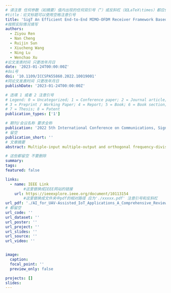 ```yaml
---
# 请注意 任何参数（如摘要）值内出现的任何双引号（“）或反斜杠（如LaTeX\times）都应使用反斜杠（\）进行转义。例如，符号“和LaTeX text\times分别变为\”和\\times。有关详细信息，请参阅YAML或TOML文档。
#title：论文标题可以使用空格注意引号
title: 'SigT An Efficient End-to-End MIMO-OFDM Receiver Framework Based on Transformer'
#按照实际情况填写
authors:
  - Ziyou Ren
  - Nan Cheng
  - Ruijin Sun
  - Xiucheng Wang
  - Ning Lu
  - Wenchao Xu
#论文发表时间 只更改年月日
date: '2023-01-24T00:00:00Z'
#doi号
doi: '10.1109/ICCSPA55860.2022.10019001'
#同论文发表时间 只更改年月日
publishDate: '2023-01-24T00:00:00Z'

# 选填 1 或者 2 注意引号
# Legend: 0 = Uncategorized; 1 = Conference paper; 2 = Journal article;
# 3 = Preprint / Working Paper; 4 = Report; 5 = Book; 6 = Book section;
# 7 = Thesis; 8 = Patent
publication_types: ['1']

# 期刊/会议名称 要求全称
publication: '2022 5th International Conference on Communications, Signal Processing, and their Applications'
# 留空
publication_short: ''
# 文章摘要
abstract: Multiple-input multiple-output and orthogonal frequency-division multiplexing (MIMO-OFDM) are the key technologies in 4G and subsequent wireless communication systems. Conventionally, the MIMO-OFDM receiver is performed by multiple cascaded blocks with different functions and the algorithm in each block is designed based on ideal assumptions of wireless channel distributions. However, these assumptions may fail in practical complex wireless environments. The deep learning (DL) method has the ability to capture key features from complex and huge data. In this paper, a novel end-to-end MIMO-OFDM receiver framework based on transformer, named SigT, is proposed. By regarding the signal received from each antenna as a token of the transformer, the spatial correlation of different antennas can be learned and the critical zero-shot problem can be mitigated. Furthermore, the proposed SigT framework can work well without the inserted pilots, which improves the useful data transmission efficiency. Experiment results show that SigT achieves much higher performance in terms of signal recovery accuracy than benchmark methods, even in a low SNR environment or with a small number of training samples.

# 这些都留空 不要删除
summary:  
tags:
featured: false

links:
  - name: IEEE Link
        #这里替换成IEEE网站的链接
    url: https://ieeexplore.ieee.org/document/10113154
        #这里替换成文件夹中pdf的相对路径 应为'./xxxxx.pdf' 注意引号和反斜杠
url_pdf: './AI_for_UAV-Assisted_IoT_Applications_A_Comprehensive_Review.pdf'
# 都留空
url_code: ''
url_dataset: ''
url_poster: ''
url_project: ''
url_slides: ''
url_source: ''
url_video: ''


image:
  caption: 
  focal_point: ''
  preview_only: false

projects: []
slides:
---
```

